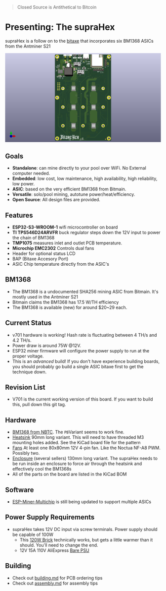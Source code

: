 > Closed Source is Antithetical to Bitcoin

# Presenting: The supraHex
supraHex is a follow on to the [bitaxe](https://github.com/skot/bitaxe) that incorporates six BM1368 ASICs from the Antminer S21

![supraHex render](doc/bitaxeHex-701-render.png)

## Goals
- **Standalone**: can mine directly to your pool over WiFi. No External computer needed.
- **Embedded**: low cost, low maintenance, high availability, high reliability, low power.
- **ASIC**: based on the very efficient BM1368 from Bitmain.
- **Versatile**: solo/pool mining, autotune power/heat/efficiency.
- **Open Source**: All design files are provided.

## Features
- **ESP32-S3-WROOM-1** wifi microcontroller on board
- **TI TPS546D24ARVFR** buck regulator steps down the 12V input to power the chain of BM1368
- **TMP1075** measures inlet and outlet PCB temperature.
- **Microchip EMC2302** Controls dual fans
- Header for optional status LCD
- BAP (Bitaxe Accesory Port)
- ASIC Chip temperature directly from the ASIC's

## BM1368
- The BM1368 is a undocumented SHA256 mining ASIC from Bitmain. It's mostly used in the Antminer S21
- Bitmain claims the BM1368 has 17.5 W/TH efficiency
- The BM1368 is available (new) for around $20~29 each.

## Current Status
- v701 hardware is working! Hash rate is fluctuating between 4 TH/s and 4.2 TH/s.
- Power draw is around 75W @12V.
- ESP32 miner firmware will configure the power supply to run at the proper voltage.
- This is an _advanced_ build! If you don't have experience building boards, you should probably go build a single ASIC bitaxe first to get the technique down.

## Revision List
- V701 is the current working version of this board.  If you want to build this, pull down this git tag.

## Hardware
- [BM1368 from NBTC](https://www.nbtcminer.com/shop/miner-parts/miner-chip/new-bm1368-bm1368pb-for-antminer-s21-t21-hdyro/). The `PB`Variant seems to work fine.
- [Heatsink](https://www.aliexpress.us/item/3256805608902122.html) 90mm long variant. This will need to have threaded M3 mounting holes added. See the KiCad board file for the pattern
- [Fans](https://www.amazon.com/Noctua-NF-A8-PWM-Premium-Quiet/dp/B00NEMG62M) At least one 80x80mm 12V 4-pin fan. Like the Noctua NF-A8 PWM. Possibly two.
- [Enclosure](https://www.aliexpress.us/item/3256806064761702.html) (several sellers) 130mm long variant. The supraHex needs to be run inside an enclosure to force air through the heatsink and effectively cool the BM1368s
- All of the parts on the board are listed in the KiCad BOM

## Software
- [ESP-Miner-Multichip](https://github.com/bitaxeorg/esp-miner-multichip) is still being updated to support multiple ASICs

## Power Supply Requirements
- supraHex takes 12V DC input via screw terminals. Power supply should be capable of 100W
  - This [120W Brick](https://www.amazon.com/gp/product/B07PWZQ33N) technically works, but gets a little warmer than it should. You'll need to change the end.
  - 12V 15A 110V AliExpress [Bare PSU](https://www.aliexpress.us/item/3256805439916551.html)

## Building
- Check out [building.md](building.md) for PCB ordering tips
- Check out [assembly.md](assembly.md) for assembly tips
